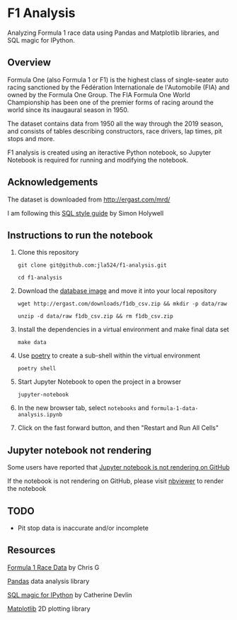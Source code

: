 # F1 Analysis
Analyzing Formula 1 race data using Pandas and Matplotlib libraries, and SQL
magic for IPython.


## Overview
Formula One (also Formula 1 or F1) is the highest class of single-seater auto
racing sanctioned by the Fédération Internationale de l'Automobile (FIA) and
owned by the Formula One Group. The FIA Formula One World Championship has been
one of the premier forms of racing around the world since its inaugaural season
in 1950.

The dataset contains data from 1950 all the way through the 2019 season, and
consists of tables describing constructors, race drivers, lap times, pit stops
and more.

F1 analysis is created using an iteractive Python notebook, so Jupyter Notebook
is required for running and modifying the notebook.


## Acknowledgements

The dataset is downloaded from http://ergast.com/mrd/

I am following this [SQL style guide][1] by Simon Holywell
 


## Instructions to run the notebook
1.  Clone this repository

    `git clone git@github.com:jla524/f1-analysis.git`
    
    `cd f1-analysis`

2.  Download the [database image][2] and move it into your local repository

    `wget http://ergast.com/downloads/f1db_csv.zip && mkdir -p data/raw`

    `unzip -d data/raw f1db_csv.zip && rm f1db_csv.zip`

3.  Install the dependencies in a virtual environment and make final data set

    `make data`

4.  Use [poetry][3] to create a sub-shell within the virtual environment

    `poetry shell`
    
5.  Start Jupyter Notebook to open the project in a browser

    `jupyter-notebook`

6.  In the new browser tab, select `notebooks` and `formula-1-data-analysis.ipynb`

7.  Click on the fast forward button, and then "Restart and Run All Cells"


## Jupyter notebook not rendering

Some users have reported that [Jupyter notebook is not rendering on GitHub][4]

If the notebook is not rendering on GitHub, please visit [nbviewer][5] to
render the notebook


## TODO

- Pit stop data is inaccurate and/or incomplete


## Resources 

[Formula 1 Race Data][6] by Chris G

[Pandas][7] data analysis library

[SQL magic for IPython][8] by Catherine Devlin

[Matplotlib][9] 2D plotting library



[1]: https://www.sqlstyle.guide
[2]: http://ergast.com/mrd/db/
[3]: https://python-poetry.org/docs/#installation
[4]: https://github.com/jupyter/notebook/issues/3035
[5]: https://nbviewer.jupyter.org/github/jla524/f1-analysis/blob/master/formula-1-data-analysis.ipynb
[6]: https://www.kaggle.com/cjgdev/formula-1-race-data-19502017
[7]: https://pandas.pydata.org
[8]: https://github.com/catherinedevlin/ipython-sql/blob/master/README.rst
[9]: https://matplotlib.org
